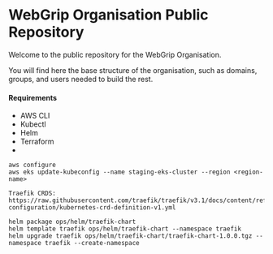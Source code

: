 # WebGrip Organisation Public Repository

Welcome to the public repository for the WebGrip Organisation.

You will find here the base structure of the organisation, such as domains, groups, and users needed to build the rest.


#### Requirements
- AWS CLI
- Kubectl
- Helm
- Terraform
- 


```
aws configure
aws eks update-kubeconfig --name staging-eks-cluster --region <region-name>

Traefik CRDS: https://raw.githubusercontent.com/traefik/traefik/v3.1/docs/content/reference/dynamic-configuration/kubernetes-crd-definition-v1.yml

helm package ops/helm/traefik-chart
helm template traefik ops/helm/traefik-chart --namespace traefik
helm upgrade traefik ops/helm/traefik-chart/traefik-chart-1.0.0.tgz --namespace traefik --create-namespace
```
